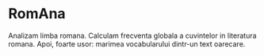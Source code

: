 # RomAna
Analizam limba romana.
Calculam frecventa globala a cuvintelor in literatura romana.
Apoi, foarte usor: marimea vocabularului dintr-un text oarecare.
